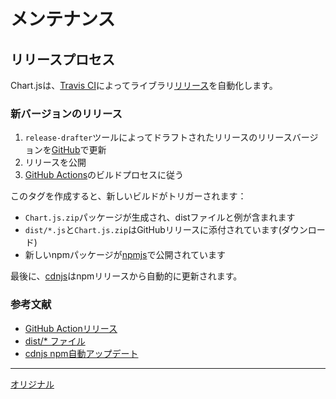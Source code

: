 # メンテナンス

## リリースプロセス

Chart.jsは、[Travis CI](https://travis-ci.org/)によってライブラリ[リリース](https://github.com/chartjs/Chart.js/releases)を自動化します。

### 新バージョンのリリース

1. `release-drafter`ツールによってドラフトされたリリースのリリースバージョンを[GitHub](https://github.com/chartjs/Chart.js/releases/new)で更新
2. リリースを公開
3. [GitHub Actions](https://github.com/chartjs/Chart.js/actions?query=workflow%3A%22Node.js+Package%22)のビルドプロセスに従う

このタグを作成すると、新しいビルドがトリガーされます：

* `Chart.js.zip`パッケージが生成され、distファイルと例が含まれます
* `dist/*.js`と`Chart.js.zip`はGitHubリリースに添付されています(ダウンロード)
* 新しいnpmパッケージが[npmjs](https://www.npmjs.com/package/chart.js)で公開されています

最後に、[cdnjs](https://cdnjs.com/libraries/Chart.js)はnpmリリースから自動的に更新されます。

### 参考文献

* [GitHub Actionリリース](https://github.com/chartjs/Chart.js/pull/7891)
* [dist/* ファイル](https://github.com/chartjs/Chart.js/issues/3033)
* [cdnjs npm自動アップデート](https://github.com/cdnjs/cdnjs/pull/8401)

---
[オリジナル](https://github.com/chartjs/Chart.js/blob/master/MAINTAINING.md)

